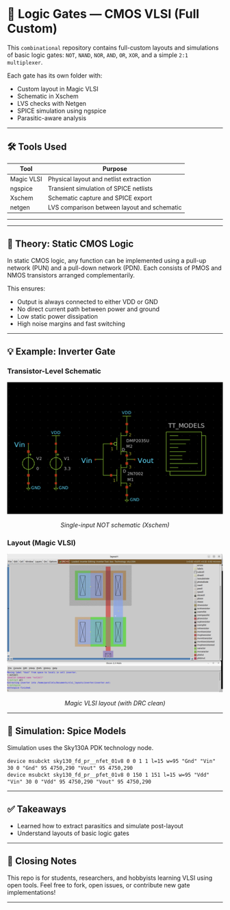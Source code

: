 # 🔲 Logic Gates — CMOS VLSI (Full Custom)

This `combinational` repository contains full-custom layouts and simulations of basic logic gates: `NOT`, `NAND`, `NOR`, 
`AND`, `OR`, `XOR`, and a simple `2:1 multiplexer`.

Each gate has its own folder with:
- Custom layout in Magic VLSI
- Schematic in Xschem
- LVS checks with Netgen
- SPICE simulation using ngspice
- Parasitic-aware analysis

---

## 🛠 Tools Used

| Tool        | Purpose                                 |
|-------------|-----------------------------------------|
| Magic VLSI  | Physical layout and netlist extraction  |
| ngspice     | Transient simulation of SPICE netlists  |
| Xschem      | Schematic capture and SPICE export      |
| netgen      | LVS comparison between layout and schematic |

---


---

## 🧠 Theory: Static CMOS Logic

In static CMOS logic, any function can be implemented using a pull-up network (PUN) and a pull-down network (PDN). Each consists of PMOS and NMOS transistors arranged complementarily.

This ensures:
- Output is always connected to either VDD or GND
- No direct current path between power and ground
- Low static power dissipation
- High noise margins and fast switching

---

## 💡 Example: Inverter Gate

### Transistor-Level Schematic

<p align="center">
  <img src="./inverter/inverter_schematic.png" width="600" />
</p>
<p align="center"><em>Single-input NOT schematic (Xschem)</em></p>

### Layout (Magic VLSI)

<p align="center">
  <img src="./inverter/inverter_vlsilayout.png" width="600" />
</p>
<p align="center"><em>Magic VLSI layout (with DRC clean)</em></p>

---

## 🧪 Simulation: Spice Models

Simulation uses the Sky130A PDK technology node.

```spice
device msubckt sky130_fd_pr__nfet_01v8 0 0 1 1 l=15 w=95 "Gnd" "Vin" 30 0 "Gnd" 95 4750,290 "Vout" 95 4750,290
device msubckt sky130_fd_pr__pfet_01v8 0 150 1 151 l=15 w=95 "Vdd" "Vin" 30 0 "Vdd" 95 4750,290 "Vout" 95 4750,290
```
---

## ✅ Takeaways
- Learned how to extract parasitics and simulate post-layout
- Understand layouts of basic logic gates

---


## 🙌 Closing Notes
This repo is for students, researchers, and hobbyists learning VLSI using open tools.
Feel free to fork, open issues, or contribute new gate implementations!

---
